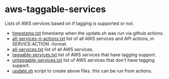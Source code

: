 # aws-taggable-services
Lists of AWS services based on if tagging is supported or not.

* [timestamp.txt](timestamp.txt) timestamp when the update.sh was run via github actions.
* [all-services-n-actions.txt](all-services-n-actions.txt) list of all AWS services and API actions, in SERVICE:ACTION -format.
* [all-services.txt](all-services.txt) list of all AWS services.
* [taggable-services.txt](taggable-services.txt) list of AWS services that have tagging support.
* [untaggable-services.txt](untaggable-services.txt) list of AWS services that don't have tagging support.
* [update.sh](update.sh) script to create above files. this can be run from actions.
